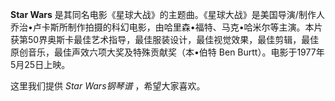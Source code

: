 

**Star Wars**
是其同名电影《星球大战》的主题曲。《星球大战》是美国导演/制作人乔治•卢卡斯所制作拍摄的科幻电影，由哈里森•福特、马克•哈米尔等主演。本片获第50界奥斯卡最佳艺术指导，最佳服装设计，最佳视觉效果，最佳剪辑，最佳原创音乐，最佳声效六项大奖及特殊贡献奖（本•伯特
Ben Burtt）。电影于1977年5月25日上映。

  
这里我们提供 _Star Wars钢琴谱_ ，希望大家喜欢。


